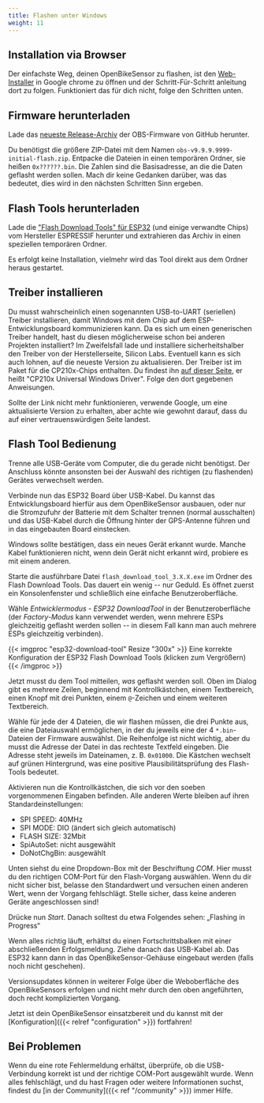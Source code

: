 ```yaml
---
title: Flashen unter Windows
weight: 11
---
```


## Installation via Browser
Der einfachste Weg, deinen OpenBikeSensor zu flashen, ist den [Web-Installer](https://install.openbikesensor.org) in Google chrome zu öffnen und der Schritt-Für-Schritt anleitung dort zu folgen.
Funktioniert das für dich nicht, folge den Schritten unten.

## Firmware herunterladen

Lade das [neueste
Release-Archiv](https://github.com/openbikesensor/OpenBikeSensorFirmware/releases)
der OBS-Firmware von GitHub herunter.

Du benötigst die größere ZIP-Datei mit dem Namen
`obs-v9.9.9.9999-initial-flash.zip`. Entpacke die Dateien in einen temporären
Ordner, sie heißen `0x??????.bin`. Die Zahlen sind die Basisadresse, an die die
Daten geflasht werden sollen. Mach dir keine Gedanken darüber, was das bedeutet,
dies wird in den nächsten Schritten Sinn ergeben.

## Flash Tools herunterladen

Lade die ["Flash Download Tools" für
ESP32](https://www.espressif.com/en/support/download/other-tools) (und einige
verwandte Chips) vom Hersteller ESPRESSIF herunter und extrahieren das Archiv
in einen speziellen temporären Ordner.

Es erfolgt keine Installation, vielmehr wird das Tool direkt aus dem Ordner
heraus gestartet.

## Treiber installieren

Du musst wahrscheinlich einen sogenannten USB-to-UART (seriellen) Treiber
installieren, damit Windows mit dem Chip auf dem ESP-Entwicklungsboard
kommunizieren kann. Da es sich um einen generischen Treiber handelt, hast du
diesen möglicherweise schon bei anderen Projekten installiert? Im
Zweifelsfall lade und installiere sicherheitshalber den Treiber von der
Herstellerseite, Silicon Labs. Eventuell kann es sich auch lohnen, auf die
neueste Version zu aktualisieren. Der Treiber ist im Paket für die CP210x-Chips
enthalten. Du findest ihn [auf dieser
Seite](https://www.silabs.com/developers/usb-to-uart-bridge-vcp-drivers), er
heißt "CP210x Universal Windows Driver". Folge den dort gegebenen Anweisungen.

Sollte der Link nicht mehr funktionieren, verwende Google, um eine
aktualisierte Version zu erhalten, aber achte wie gewohnt darauf, dass du auf
einer vertrauenswürdigen Seite landest.

## Flash Tool Bedienung

Trenne alle USB-Geräte vom Computer, die du gerade nicht benötigst. Der
Anschluss könnte ansonsten bei der Auswahl des richtigen (zu flashenden)
Gerätes verwechselt werden.

Verbinde nun das ESP32 Board über USB-Kabel. Du kannst das Entwicklungsboard
hierfür aus dem OpenBikeSensor ausbauen, oder nur die Stromzufuhr der Batterie
mit dem Schalter trennen (normal ausschalten) und das USB-Kabel durch die
Öffnung hinter der GPS-Antenne führen und in das eingebauten Board einstecken.

Windows sollte bestätigen, dass ein neues Gerät erkannt wurde. Manche Kabel
funktionieren nicht, wenn dein Gerät nicht erkannt wird, probiere es mit einem
anderen.

Starte die ausführbare Datei `flash_download_tool_3.X.X.exe` im Ordner des
Flash Download Tools. Das dauert ein wenig -- nur Geduld. Es öffnet zuerst ein
Konsolenfenster und schließlich eine einfache Benutzeroberfläche.

Wähle *Entwicklermodus - ESP32 DownloadTool* in der Benutzeroberfläche (der
*Factory-Modus* kann verwendet werden, wenn mehrere ESPs gleichzeitig geflasht
werden sollen -- in diesem Fall kann man auch mehrere ESPs gleichzeitig
verbinden).

{{< imgproc "esp32-download-tool" Resize "300x" >}}
  Eine korrekte Konfiguration der ESP32 Flash Download Tools (klicken zum Vergrößern)
{{< /imgproc >}}

Jetzt musst du dem Tool mitteilen, *was* geflasht werden soll. Oben im Dialog
gibt es mehrere Zeilen, beginnend mit Kontrollkästchen, einem Textbereich,
einen Knopf mit drei Punkten, einem `@`-Zeichen und einem weiteren Textbereich.

Wähle für jede der 4 Dateien, die wir flashen müssen, die drei Punkte aus, die
eine Dateiauswahl ermöglichen, in der du jeweils eine der 4 `*.bin`-Dateien der
Firmware auswählst. Die Reihenfolge ist nicht wichtig, aber du musst die
Adresse der Datei in das rechteste Textfeld eingeben. Die Adresse steht jeweils
im Dateinamen, z. B. `0x01000`. Die Kästchen wechselt auf grünen Hintergrund,
was eine positive Plausibilitätsprüfung des Flash-Tools bedeutet.

Aktivieren nun die Kontrollkästchen, die sich vor den soeben vorgenommenen Eingaben befinden.
Alle anderen Werte bleiben auf ihren Standardeinstellungen:

* SPI SPEED: 40MHz
* SPI MODE: DIO (ändert sich gleich automatisch)
* FLASH SIZE: 32Mbit
* SpiAutoSet: nicht ausgewählt
* DoNotChgBin: ausgewählt

Unten siehst du eine Dropdown-Box mit der Beschriftung *COM*. Hier musst du den
richtigen COM-Port für den Flash-Vorgang auswählen. Wenn du dir nicht sicher
bist, belasse den Standardwert und versuchen einen anderen Wert, wenn der
Vorgang fehlschlägt. Stelle sicher, dass keine anderen Geräte angeschlossen
sind!

Drücke nun *Start*. Danach solltest du etwa Folgendes sehen: „Flashing in Progress“

Wenn alles richtig läuft, erhältst du einen Fortschrittsbalken mit einer
abschließenden Erfolgsmeldung. Ziehe danach das USB-Kabel ab. Das ESP32 kann
dann in das OpenBikeSensor-Gehäuse eingebaut werden (falls noch nicht
geschehen).

Versionsupdates können in weiterer Folge über die Weboberfläche des
OpenBikeSensors erfolgen und nicht mehr durch den oben angeführten, doch recht
komplizierten Vorgang.

Jetzt ist dein OpenBikeSensor einsatzbereit und du kannst mit der
[Konfiguration]({{< relref "configuration" >}})
fortfahren!

## Bei Problemen

Wenn du eine rote Fehlermeldung erhältst, überprüfe, ob die USB-Verbindung
korrekt ist und der richtige COM-Port ausgewählt wurde. Wenn alles fehlschlägt,
und du hast Fragen oder weitere Informationen suchst, findest du [in der Community]({{<
ref "/community" >}}) immer Hilfe.
